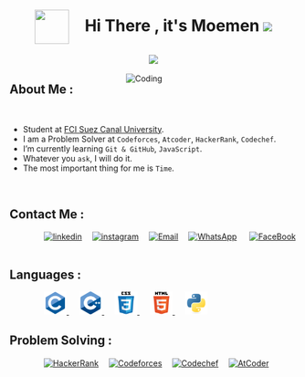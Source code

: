 <h1 align="center"><picture><img align="center" src="https://c.tenor.com/y2JXkY1pXkwAAAAS/cat-computer.gif" height="60" width="60" /></picture>&emsp;Hi There , it's Moemen <img width="35" src="https://c.tenor.com/nebZyl8oN7IAAAAi/wave-hello.gif"></h1>
<p align="center">
  <a href="https://github.com/DenverCoder1/readme-typing-svg"><img src="https://readme-typing-svg.herokuapp.com?font=Fira+Code&duration=1000&pause=1000&size=25&center=true&vCenter=true&width=600&height=100&lines=Probelm+Solver;Front+End+Web+Developer;Computer+Science+Student;"></a>
</p>
<img align="right" alt="Coding" width="300" src="https://i.pinimg.com/originals/e4/26/70/e426702edf874b181aced1e2fa5c6cde.gif">




<!-- ## <picture><img align="center" src="https://c.tenor.com/y2JXkY1pXkwAAAAS/cat-computer.gif" height="60" width="60" /></picture>  Abouth Me : -->
## About Me :
<br>

- Student at [FCI Suez Canal University](http://suez.edu.eg/ar/?page_id=7325&lang=en).
- I am a Problem Solver at `Codeforces`, `Atcoder`, `HackerRank`, `Codechef`.
- I’m currently learning `Git & GitHub`, `JavaScript`.
- Whatever you `ask`, I will do it.
- The most important thing for me is `Time`.
<br>


<!-- ## <picture><img align="center" src="https://media.tenor.com/arL-Och6Y7sAAAAC/connecting-loading.gif" height="60" width="60" /></picture>  Contact Me : -->
## Contact Me :
<p align="left">
&emsp;&emsp;&emsp;&emsp;
<a href="https://www.linkedin.com/in/moemen-adam-84a551213/"><img src="https://raw.githubusercontent.com/rahuldkjain/github-profile-readme-generator/master/src/images/icons/Social/linked-in-alt.svg" alt="linkedin" width = 35px/></a>&emsp;
<a href="https://instagram.com/the_mystric"><img src="https://raw.githubusercontent.com/rahuldkjain/github-profile-readme-generator/master/src/images/icons/Social/instagram.svg" alt="instagram" width = 35px/></a>&emsp;
<a href="mailto:mmuummnna@gmail.com"><img src="https://www.freepnglogos.com/uploads/logo-gmail-png/logo-gmail-png-gmail-icon-download-png-and-vector-1.png" alt="Email" width = 35px/></a>&emsp;
<a href="https://wa.me/00201128896141"><img src="https://upload.wikimedia.org/wikipedia/commons/5/5e/WhatsApp_icon.png" alt="WhatsApp" width = 35pxx/></a>   &emsp;
<a href="https://www.facebook.com/Mr7bar/"><img src="https://upload.wikimedia.org/wikipedia/commons/c/cd/Facebook_logo_%28square%29.png" alt="FaceBook" width = 35pxx/></a>   &emsp;
  
</p>


##  Languages :
<p align="left">
&emsp;&emsp;&emsp;&emsp;
<a href="#" target="_blank" rel="noreferrer"> <img src="https://raw.githubusercontent.com/devicons/devicon/master/icons/c/c-original.svg" alt="c" width="40" height="40"/> </a>&emsp;
<a href="#"> <img src="https://raw.githubusercontent.com/devicons/devicon/master/icons/cplusplus/cplusplus-original.svg" alt="cplusplus" width="40" height="40"/> </a>&emsp;
<a href="#"> <img src="https://raw.githubusercontent.com/devicons/devicon/master/icons/css3/css3-original-wordmark.svg" alt="css3" width="40" height="40"/> </a>&emsp;
<a href="#"> <img src="https://raw.githubusercontent.com/devicons/devicon/master/icons/html5/html5-original-wordmark.svg" alt="html5" width="40" height="40"/> </a>&emsp;
<a href="#"> <img src="https://raw.githubusercontent.com/devicons/devicon/master/icons/python/python-original.svg" alt="python" width="40" height="40"/> </a> 
</p>
                                                                                                                                                      

##  Problem Solving :
<p align="left">
&emsp;&emsp;&emsp;&emsp;
<a href="https://www.hackerrank.com/moemenadam" target="blank"><img align="center" src="https://raw.githubusercontent.com/rahuldkjain/github-profile-readme-generator/master/src/images/icons/Social/hackerrank.svg" alt="HackerRank" height="30" width="40" /></a>&emsp;
<a href="https://codeforces.com/profile/moemenadam" target="blank"><img align="center" src="https://raw.githubusercontent.com/rahuldkjain/github-profile-readme-generator/master/src/images/icons/Social/codeforces.svg" alt="Codeforces" height="30" width="40" /></a>&emsp;
<a href="https://www.codechef.com/users/moemenadam" target="blank"><img align="center" src="https://cdn.jsdelivr.net/npm/simple-icons@3.1.0/icons/codechef.svg" alt="Codechef" height="30" width="40" /></a>&emsp;
<a href="https://atcoder.jp/users/MoemenAdam" target="blank"><img align="center" src="https://i.ibb.co/Q9WSjDB/logo.png" alt="AtCoder" height="30" width="40" /></a>&emsp;
  
</p>


